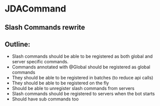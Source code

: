 # JDACommand

## Slash Commands rewrite

## Outline:
 - Slash commands should be able to be registered as both global and server specific commands.
 - Commands annotated with @Global should be registered as global commands
 - They should be able to be registered in batches (to reduce api calls)
 - They should be able to be registered on the fly
 - Should be able to unregister slash commands from servers
 - Slash commands should be registered to servers when the bot starts
 - Should have sub commands too